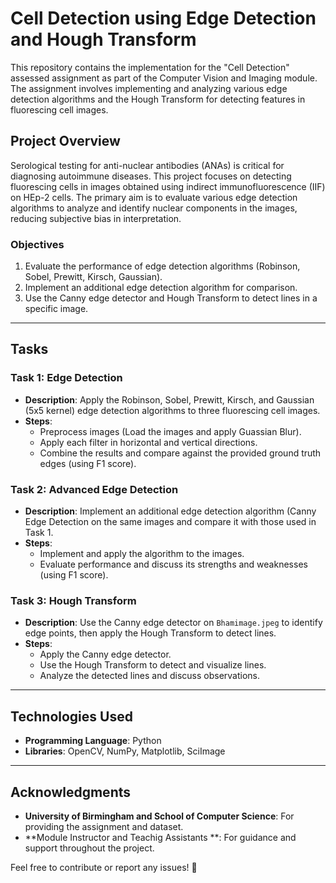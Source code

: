 
# Cell Detection using Edge Detection and Hough Transform

This repository contains the implementation for the "Cell Detection" assessed assignment as part of the Computer Vision and Imaging module. The assignment involves implementing and analyzing various edge detection algorithms and the Hough Transform for detecting features in fluorescing cell images.


## Project Overview

Serological testing for anti-nuclear antibodies (ANAs) is critical for diagnosing autoimmune diseases. This project focuses on detecting fluorescing cells in images obtained using indirect immunofluorescence (IIF) on HEp-2 cells. The primary aim is to evaluate various edge detection algorithms to analyze and identify nuclear components in the images, reducing subjective bias in interpretation.

### Objectives
1. Evaluate the performance of edge detection algorithms (Robinson, Sobel, Prewitt, Kirsch, Gaussian).
2. Implement an additional edge detection algorithm for comparison.
3. Use the Canny edge detector and Hough Transform to detect lines in a specific image.

---

## Tasks

### Task 1: Edge Detection
- **Description**: Apply the Robinson, Sobel, Prewitt, Kirsch, and Gaussian (5x5 kernel) edge detection algorithms to three fluorescing cell images.
- **Steps**:
  - Preprocess images (Load the images and apply Guassian Blur).
  - Apply each filter in horizontal and vertical directions.
  - Combine the results and compare against the provided ground truth edges (using F1 score).

### Task 2: Advanced Edge Detection
- **Description**: Implement an additional edge detection algorithm (Canny Edge Detection on the same images and compare it with those used in Task 1.
- **Steps**:
  - Implement and apply the algorithm to the images.
  - Evaluate performance and discuss its strengths and weaknesses (using F1 score).

### Task 3: Hough Transform
- **Description**: Use the Canny edge detector on `Bhamimage.jpeg` to identify edge points, then apply the Hough Transform to detect lines.
- **Steps**:
  - Apply the Canny edge detector.
  - Use the Hough Transform to detect and visualize lines.
  - Analyze the detected lines and discuss observations.

---

## Technologies Used
- **Programming Language**: Python
- **Libraries**: OpenCV, NumPy, Matplotlib, SciImage

---

## Acknowledgments
- **University of Birmingham and School of Computer Science**: For providing the assignment and dataset.
- **Module Instructor and Teachig Assistants **: For guidance and support throughout the project.

Feel free to contribute or report any issues! 🚀
